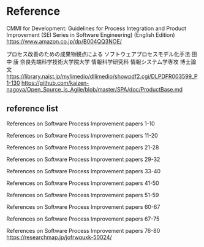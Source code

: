 # Reference

CMMI for Development: Guidelines for Process Integration and Product Improvement (SEI Series in Software Engineering) (English Edition)
https://www.amazon.co.jp/dp/B004QQ3NOE/

プロセス改善のための成果物観点による ソフトウェアプロセスモデル化手法 田中 康 奈良先端科学技術大学院大学
情報科学研究科 情報システム学専攻 博士論文
https://library.naist.jp/mylimedio/dllimedio/showpdf2.cgi/DLPDFR003599_P1-130
https://github.com/kaizen-nagoya/Open_Source_is_Agile/blob/master/SPA/doc/ProductBase.md

## reference list
References on Software Process Improvement papers 1-10

References on Software Process Improvement papers 11-20

References on Software Process Improvement papers 21-28

References on Software Process Improvement papers 29-32

References on Software Process Improvement papers 33-40

References on Software Process Improvement papers 41-50

References on Software Process Improvement papers 51-59

References on Software Process Improvement papers 60-67

References on Software Process Improvement papers 67-75

References on Software Process Improvement papers 76-80
https://researchmap.jp/jofrwquxk-50024/
